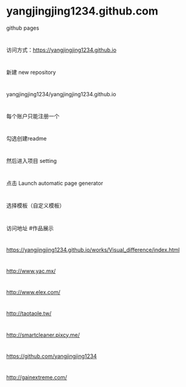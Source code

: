 # yangjingjing1234.github.com
github pages
#
访问方式：https://yangjingjing1234.github.io
#
新建 new repository
#
yangjingjing1234/yangjingjing1234.github.io
#

每个账户只能注册一个
#
勾选创建readme
#
然后进入项目 setting
#
点击 Launch automatic page generator
#
选择模板（自定义模板）
#
访问地址
#作品展示
#
https://yangjingjing1234.github.io/works/Visual_difference/index.html 
#
http://www.yac.mx/ 
#
http://www.elex.com/ 
#
http://taotaole.tw/ 
#
http://smartcleaner.pixcy.me/ 
#
https://github.com/yangjingjing1234
#
http://gainextreme.com/ 

